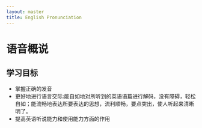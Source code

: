 ```yaml
---
layout: master
title: English Pronunciation
---
```


# 语音概说

## 学习目标

- 掌握正确的发音
- 更好地进行语言交际:能自如地对所听到的英语语篇进行解码，没有障碍，轻松自如；能流畅地表达所要表达的思想，流利顺畅，要点突出，使人听起来清晰明了。
- 提高英语听说能力和使用能力方面的作用
